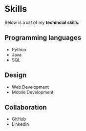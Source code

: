 # Skills

Below is a _list_ of my **techincial skills**:

## Programming languages
- Python
- Java
- SQL

## Design
- Web Development
- Mobile Development

## Collaboration
- GitHub
- LinkedIn
